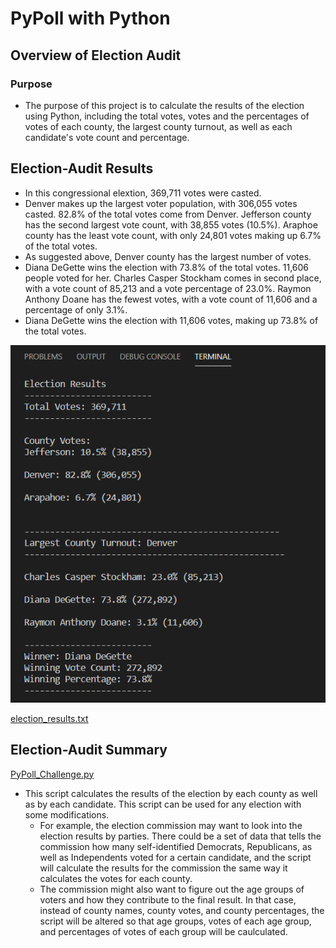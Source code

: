 # PyPoll with Python

## Overview of Election Audit

### Purpose

- The purpose of this project is to calculate the results of the election using Python, including the total votes, votes and the percentages of votes of each county, the largest county turnout, as well as each candidate's vote count and percentage. 

## Election-Audit Results

- In this congressional elextion, 369,711 votes were casted.
- Denver makes up the largest voter population, with 306,055 votes casted. 82.8% of the total votes come from Denver. Jefferson county has the second largest vote count, with 38,855 votes (10.5%). Araphoe county has the least vote count, with only 24,801 votes making up 6.7% of the total votes. 
- As suggested above, Denver county has the largest number of votes. 
- Diana DeGette wins the election with 73.8% of the total votes. 11,606 people voted for her. Charles Casper Stockham comes in second place, with a vote count of 85,213 and a vote percentage of 23.0%. Raymon Anthony Doane has the fewest votes, with a vote count of 11,606 and a percentage of only 3.1%. 
- Diana DeGette wins the election with 11,606 votes, making up 73.8% of the total votes. 

![Election_Results.PNG](Election_Results.PNG)

[election_results.txt](analysis/election_results.txt)

## Election-Audit Summary

[PyPoll_Challenge.py](PyPoll_Challenge.py)
- This script calculates the results of the election by each county as well as by each candidate. This script can be used for any election with some modifications. 
    - For example, the election commission may want to look into the election results by parties. There could be a set of data that tells the commission how many self-identified Democrats, Republicans, as well as Independents voted for a certain candidate, and the script will calculate the results for the commission the same way it calculates the votes for each county.
    - The commission might also want to figure out the age groups of voters and how they contribute to the final result. In that case, instead of county names, county votes, and county percentages, the script will be altered so that age groups, votes of each age group, and percentages of votes of each group will be caulculated. 
